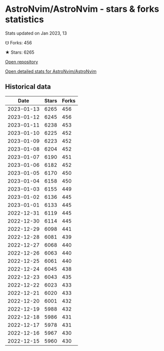 # AstroNvim/AstroNvim - stars & forks statistics

Stats updated on Jan 2023, 13

☋ Forks: 456

★ Stars: 6265

[Open repository](https://github.com/AstroNvim/AstroNvim)

[Open detailed stats for AstroNvim/AstroNvim](https://reviewgithub.com/rep/AstroNvim/AstroNvim)

## Historical data
| Date | Stars | Forks |
|------|-------|-------|
| 2023-01-13 | 6265 | 456 | 
| 2023-01-12 | 6245 | 456 | 
| 2023-01-11 | 6238 | 453 | 
| 2023-01-10 | 6225 | 452 | 
| 2023-01-09 | 6223 | 452 | 
| 2023-01-08 | 6204 | 452 | 
| 2023-01-07 | 6190 | 451 | 
| 2023-01-06 | 6182 | 452 | 
| 2023-01-05 | 6170 | 450 | 
| 2023-01-04 | 6158 | 450 | 
| 2023-01-03 | 6155 | 449 | 
| 2023-01-02 | 6136 | 445 | 
| 2023-01-01 | 6133 | 445 | 
| 2022-12-31 | 6119 | 445 | 
| 2022-12-30 | 6114 | 445 | 
| 2022-12-29 | 6098 | 441 | 
| 2022-12-28 | 6081 | 439 | 
| 2022-12-27 | 6068 | 440 | 
| 2022-12-26 | 6063 | 440 | 
| 2022-12-25 | 6061 | 440 | 
| 2022-12-24 | 6045 | 438 | 
| 2022-12-23 | 6043 | 435 | 
| 2022-12-22 | 6023 | 433 | 
| 2022-12-21 | 6020 | 433 | 
| 2022-12-20 | 6001 | 432 | 
| 2022-12-19 | 5988 | 432 | 
| 2022-12-18 | 5986 | 431 | 
| 2022-12-17 | 5978 | 431 | 
| 2022-12-16 | 5967 | 430 | 
| 2022-12-15 | 5960 | 430 | 


